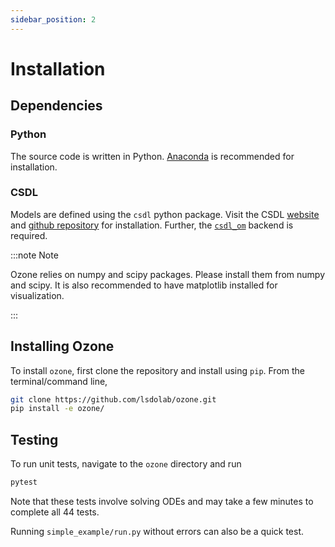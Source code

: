 ```yaml
---
sidebar_position: 2
---
```


# Installation

## Dependencies

### Python

The source code is written in Python. [Anaconda](https://www.anaconda.com/products/individual#Downloads) is recommended for installation.

### CSDL

Models are defined using the `csdl` python package. Visit the CSDL [website](https://lsdolab.github.io/csdl/) and [github repository](https://github.com/LSDOlab/csdl) for installation. Further, the [`csdl_om`](https://github.com/LSDOlab/csdl_om) backend is required. 

:::note Note

Ozone relies on numpy and scipy packages. Please install them from numpy and scipy. 
It is also recommended to have matplotlib installed for visualization.

:::

## Installing Ozone

To install `ozone`, first clone the repository and install using `pip`.
From the terminal/command line,

```sh
git clone https://github.com/lsdolab/ozone.git
pip install -e ozone/
```

## Testing
To run unit tests, navigate to the `ozone` directory and run

```sh
pytest
```
Note that these tests involve solving ODEs and may take a few minutes to complete all 44 tests.

Running `simple_example/run.py` without errors can also be a quick test.